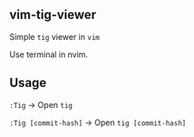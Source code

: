 ## vim-tig-viewer

Simple `tig` viewer in `vim`

Use terminal in nvim.

## Usage

`:Tig` -> Open `tig`

`:Tig [commit-hash]` -> Open `tig [commit-hash]`
